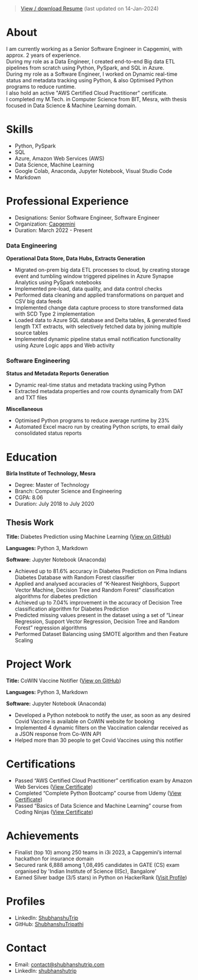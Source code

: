 >[View / download Resume](/Documents/Shubhanshu%20Tripathi%20Resume.pdf) (last updated on 14-Jan-2024)

# About
I am currently working as a Senior Software Engineer in Capgemini, with approx. 2 years of experience.\
During my role as a Data Engineer, I created end-to-end Big data ETL pipelines from scratch using Python, PySpark, and SQL in Azure.\
During my role as a Software Engineer, I worked on Dynamic real-time status and metadata tracking using Python, & also Optimised Python programs to reduce runtime.\
I also hold an active "AWS Certified Cloud Practitioner" certificate.\
I completed my M.Tech. in Computer Science from BIT, Mesra, with thesis focused in Data Science & Machine Learning domain.

# Skills
- Python, PySpark
- SQL
- Azure, Amazon Web Services (AWS)
- Data Science, Machine Learning
- Google Colab, Anaconda, Jupyter Notebook, Visual Studio Code
- Markdown

# Professional Experience
- Designations: Senior Software Engineer, Software Engineer
- Organization: [Capgemini](https://www.capgemini.com)
- Duration: March 2022 - Present

### Data Engineering
**Operational Data Store, Data Hubs, Extracts Generation**
- Migrated on-prem big data ETL processes to cloud, by creating storage event and tumbling window triggered pipelines in Azure Synapse Analytics using PySpark notebooks
- Implemented pre-load, data quality, and data control checks
- Performed data cleaning and applied transformations on parquet and CSV big data feeds
- Implemented change data capture process to store transformed data with SCD Type 2 implementation
- Loaded data to Azure SQL database and Delta tables, & generated fixed length TXT extracts, with selectively fetched data by joining multiple source tables
- Implemented dynamic pipeline status email notification functionality using Azure Logic apps and Web activity

### Software Engineering
**Status and Metadata Reports Generation**
- Dynamic real-time status and metadata tracking using Python
- Extracted metadata properties and row counts dynamically from DAT and TXT files

**Miscellaneous**
- Optimised Python programs to reduce average runtime by 23%
- Automated Excel macro run by creating Python scripts, to email daily consolidated status reports

# Education
**Birla Institute of Technology, Mesra**
- Degree: Master of Technology
- Branch: Computer Science and Engineering
- CGPA: 8.06
- Duration: July 2018 to July 2020

## Thesis Work

**Title:** Diabetes Prediction using Machine Learning ([View on GitHub](https://github.com/ShubhanshuTripathi/Diabetes-Prediction))

**Languages:** Python 3, Markdown

**Software:** Jupyter Notebook (Anaconda)
- Achieved up to 81.6% accuracy in Diabetes Prediction on Pima Indians Diabetes Database with Random Forest classifier
- Applied and analysed accuracies of “K-Nearest Neighbors, Support Vector Machine, Decision Tree and Random Forest” classification algorithms for diabetes prediction
- Achieved up to 7.04% improvement in the accuracy of Decision Tree classification algorithm for Diabetes Prediction
- Predicted missing values present in the dataset using a set of “Linear Regression, Support Vector Regression, Decision Tree and Random Forest” regression algorithms
- Performed Dataset Balancing using SMOTE algorithm and then Feature Scaling

# Project Work

**Title:** CoWIN Vaccine Notifier ([View on GitHub](https://github.com/ShubhanshuTripathi/CoWIN-Vaccine-Notifier))

**Languages:** Python 3, Markdown

**Software:** Jupyter Notebook (Anaconda)
- Developed a Python notebook to notify the user, as soon as any desired Covid Vaccine is available on CoWIN website for booking
- Implemented 4 dynamic filters on the Vaccination calendar received as a JSON response from Co-WIN API
- Helped more than 30 people to get Covid Vaccines using this notifier

# Certifications
- Passed “AWS Certified Cloud Practitioner” certification exam by Amazon Web Services ([View Certificate](/Documents/ST%20AWS-CCP%20Certificate.pdf))
- Completed “Complete Python Bootcamp” course from Udemy ([View Certificate](https://ude.my/UC-8406f3da-58cb-4c48-ae37-acde960790fd))
- Passed “Basics of Data Science and Machine Learning” course from Coding Ninjas ([View Certificate](https://students.codingninjas.com/verify/65b6af5ee928bb1c))

# Achievements
- Finalist (top 10) among 250 teams in i3i 2023, a Capgemini’s internal hackathon for insurance domain
- Secured rank 6,888 among 1,08,495 candidates in GATE (CS) exam organised by 'Indian Institute of Science (IISc), Bangalore'
- Earned Silver badge (3/5 stars) in Python on HackerRank ([Visit Profile](https://www.hackerrank.com/shubhanshu_trip))

# Profiles
- LinkedIn: [ShubhanshuTrip](https://www.linkedin.com/in/ShubhanshuTrip)
- GitHub: [ShubhanshuTripathi](https://github.com/ShubhanshuTripathi)

# Contact
- Email: [contact@shubhanshutrip.com](mailto:contact@shubhanshutrip.com)
- LinkedIn: [shubhanshutrip](https://www.linkedin.com/in/shubhanshutrip)
